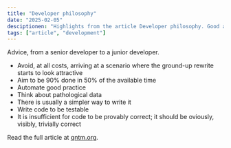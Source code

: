 ```yaml
---
title: "Developer philosophy"
date: "2025-02-05"
desciptionen: "Highlights from the article Developer philosophy. Good advice from a senior developer to junior developers."
tags: ["article", "development"]
---
```


Advice, from a senior developer to a junior developer.

- Avoid, at all costs, arriving at a scenario where the ground-up rewrite starts to look attractive
- Aim to be 90% done in 50% of the available time
- Automate good practice
- Think about pathological data
- There is usually a simpler way to write it
- Write code to be testable
- It is insufficient for code to be provably correct; it should be oviously, visibly, trivially correct

Read the full article at [qntm.org](https://qntm.org/devphilo).
